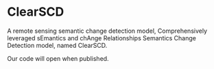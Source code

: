 # ClearSCD
A remote sensing semantic change detection model, Comprehensively leveraged sEmantics and chAnge Relationships Semantics Change Detection model, named ClearSCD.

Our code will open when published. 
